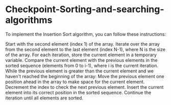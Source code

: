 # Checkpoint-Sorting-and-searching-algorithms

To implement the Insertion Sort algorithm, you can follow these instructions:

Start with the second element (index 1) of the array.
Iterate over the array from the second element to the last element (index N-1), where N is the size of the array.
For each iteration, store the current element in a temporary variable.
Compare the current element with the previous elements in the sorted sequence (elements from 0 to i-1), where i is the current iteration.
While the previous element is greater than the current element and we haven't reached the beginning of the array:
Move the previous element one position ahead in the array to make space for the current element.
Decrement the index to check the next previous element.
Insert the current element into its correct position in the sorted sequence.
Continue the iteration until all elements are sorted.
